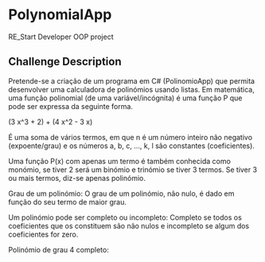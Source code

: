 # PolynomialApp
RE_Start Developer OOP project

## Challenge Description
Pretende-se a criação de um programa em C# (PolinomioApp) que permita desenvolver uma calculadora de polinómios usando listas.
Em matemática, uma função polinomial (de uma variável/incógnita) é uma função P que pode ser expressa da seguinte forma.

(3 x^3 + 2) + (4 x^2 - 3 x)

É uma soma de vários termos, em que n é um número inteiro não negativo (expoente/grau) e os números a, b, c, ..., k, l são constantes (coeficientes).

Uma função P(x) com apenas um termo é também conhecida como monómio, se tiver 2 será um binómio e trinómio se tiver 3 termos. Se tiver 3 ou mais termos, diz-se apenas polinómio.

Grau de um polinómio: O grau de um polinómio, não nulo, é dado em função do seu termo de maior grau.

Um polinómio pode ser completo ou incompleto: Completo se todos os coeficientes que os constituem são não nulos e incompleto se algum dos coeficientes for zero.

Polinómio de grau 4 completo:

<!-- # h1 -->
<!-- ## h2 -->
<!-- ### h3 -->
<!-- #### h4 -->
<!-- ##### h5 -->
<!-- ###### h6 -->

<!-- Bold and italic -->
<!-- *italic* || _italic_ -->
<!-- **bold** || __bold__ -->

<!-- Unordered and ordered list -->
<!-- * ul -->
<!-- 1. ol -->

<!-- ![GitHub Logo](/images/logo.png) -->
<!-- Format: ![Alt Text](url) -->

<!-- http://github.com - automatic! -->
<!-- [GitHub](http://github.com) -->

<!-- Quote -->
<!-- > We're living the future so -->
<!-- > the present is our past. -->

<!-- Code -->
<!-- `<addr>` element here instead. -->